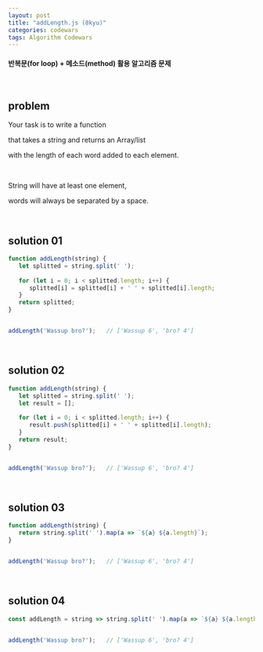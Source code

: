 ```yaml
---
layout: post
title: "addLength.js (8kyu)"
categories: codewars
tags: Algorithm Codewars
---
```


#### 반복문(for loop) + 메소드(method) 활용 알고리즘 문제

<br>

## problem

Your task is to write a function

that takes a string and returns an Array/list

with the length of each word added to each element.

<br>

String will have at least one element,

words will always be separated by a space.

<br>

## solution 01

```javascript
function addLength(string) {
   let splitted = string.split(' ');
   
   for (let i = 0; i < splitted.length; i++) {
      splitted[i] = splitted[i] + ' ' + splitted[i].length;
   }
   return splitted;
}


addLength('Wassup bro?');	// ['Wassup 6', 'bro? 4']
```

<br>

## solution 02

```javascript
function addLength(string) {
   let splitted = string.split(' ');
   let result = [];
   
   for (let i = 0; i < splitted.length; i++) {
      result.push(splitted[i] + ' ' + splitted[i].length);
   }
   return result;
}


addLength('Wassup bro?');	// ['Wassup 6', 'bro? 4']
```

<br>

## solution 03

```javascript
function addLength(string) {
   return string.split(' ').map(a => `${a} ${a.length}`);
}


addLength('Wassup bro?');	// ['Wassup 6', 'bro? 4']
```

<br>

## solution 04

```javascript
const addLength = string => string.split(' ').map(a => `${a} ${a.length}`);


addLength('Wassup bro?');	// ['Wassup 6', 'bro? 4']
```

